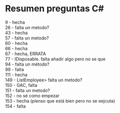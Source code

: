 # Resumen preguntas C#

9 - hecha   
26 - falta un metodo?   
43 - hecha    
57 - falta un metodo?    
60 - hecha       
66 - hecha        
67 - hecha, ERRATA       
77 - IDisposable. falta añadir algo pero no se que   
94 - falta un método?   
99 - falta     
111 - hecha    
149 - ListEmployee> falta un metodo?      
150 - GAC, falta     
151 - falta un metodo?   
152 - no sé como empezar    
153 - hecha (pienso que está bien pero no se eejcuta)      
154 - falta    
